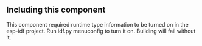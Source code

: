 ## Including this component

This component required runtime type information to be turned on in the esp-idf project. Run idf.py menuconfig to turn it on. Building will fail without it.
